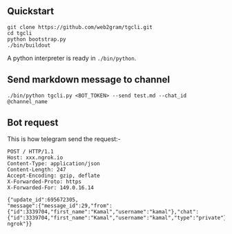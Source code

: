 ## Quickstart

    git clone https://github.com/web2gram/tgcli.git
    cd tgcli
    python bootstrap.py
    ./bin/buildout

A python interpreter is ready in `./bin/python`.

## Send markdown message to channel

    ./bin/python tgcli.py <BOT_TOKEN> --send test.md --chat_id @channel_name

## Bot request
This is how telegram send the request:-

    POST / HTTP/1.1
    Host: xxx.ngrok.io
    Content-Type: application/json
    Content-Length: 247
    Accept-Encoding: gzip, deflate
    X-Forwarded-Proto: https
    X-Forwarded-For: 149.0.16.14

    {"update_id":695672305,
    "message":{"message_id":29,"from":{"id":3339704,"first_name":"Kamal","username":"kamal"},"chat":{"id":3339704,"first_name":"Kamal","username":"kamal","type":"private"},"date":1478650973,"text":"test ngrok"}}
